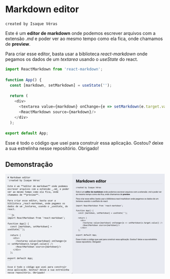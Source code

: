 # Markdown editor
`created by Isaque Véras`

Este é um **editor de markdown** onde podemos escrever arquivos com a extensão _.md_ e poder ver ao mesmo tempo como ela fica, onde chamamos de **preview**.

Para criar esse editor, basta usar a biblioteca _react-markdown_ onde pegamos os dados de um _textarea_ usando o _useState_ do react.

```js
import ReactMarkdown from 'react-markdown';

function App() {
  const [markdown, setMarkdown] = useState('');

  return (
    <div>
      <textarea value={markdown} onChange={e => setMarkdown(e.target.value)} />
      <ReactMarkdown source={markdown}/>
    </div>
  );

export default App;
```

Esse é todo o código que usei para construir essa aplicação. Gostou? deixe a sua estrelinha nesse repositório. Obrigado!


## Demonstração
![](/public/markdown-editor-isaque-veras.png)
